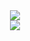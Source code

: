 <div align="center">
  <img src="https://github-readme-stats.vercel.app/api?username=k-kz&count_private=true&show_icons=true&theme=github_dark&hide_border=true&hide=issues,stars" />
  <br>
  <img src="https://github-readme-stats.vercel.app/api/pin/?username=Nik-Potokar&repo=XIVSlothCombo&theme=github_dark&show_owner=true&hide_border=true" />
</div>
